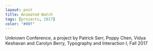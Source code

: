 ```yaml
---
layout: post
title: Animated Watch
tags: [projects, 2017]
color: "#00f"
---
```


Unknown Conference, a project by Patrick Serr, Poppy Chen, Vidya Keshavan and Carolyn Berry, Typography and Interaction I, Fall 2017
